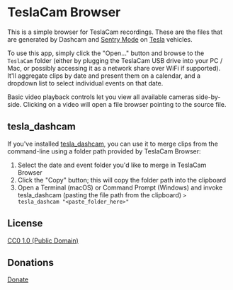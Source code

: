# TeslaCam Browser

This is a simple browser for TeslaCam recordings.  These are the files that are generated by Dashcam and [Sentry Mode](https://www.tesla.com/blog/sentry-mode-guarding-your-tesla) on [Tesla](https://www.tesla.com) vehicles.

To use this app, simply click the "Open..." button and browse to the ```TeslaCam``` folder (either by plugging the TeslaCam USB drive into your PC / Mac, or possibly accessing it as a network share over WiFi if supported).  It'll aggregate clips by date and present them on a calendar, and a dropdown list to select individual events on that date.

Basic video playback controls let you view all available cameras side-by-side.  Clicking on a video will open a file browser pointing to the source file.

## tesla_dashcam

If you've installed [tesla_dashcam](https://github.com/ehendrix23/tesla_dashcam), you can use it to merge clips from the command-line using a folder path provided by TeslaCam Browser:

1. Select the date and event folder you'd like to merge in TeslaCam Browser
2. Click the "Copy" button; this will copy the folder path into the clipboard
3. Open a Terminal (macOS) or Command Prompt (Windows) and invoke tesla_dashcam (pasting the file path from the clipboard)
   `> tesla_dashcam "<paste_folder_here>"`

## License

[CC0 1.0 (Public Domain)](LICENSE.md)

## Donations

[Donate](https://www.paypal.com/cgi-bin/webscr?cmd=_donations&business=32J86B5QYPD6Y&item_name=Development+of+TeslaCam+Browser+application&currency_code=USD&source=url)
